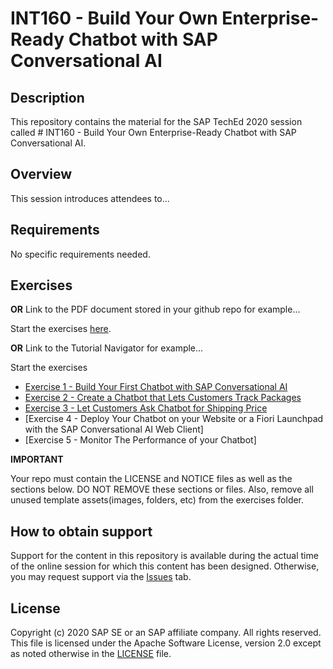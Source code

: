 # INT160 - Build Your Own Enterprise-Ready Chatbot with SAP Conversational AI

## Description

This repository contains the material for the SAP TechEd 2020 session called # INT160 - Build Your Own Enterprise-Ready Chatbot with SAP Conversational AI.

## Overview

This session introduces attendees to...

## Requirements

No specific requirements needed.

## Exercises

**OR** Link to the PDF document stored in your github repo for example...

Start the exercises [here](exercises/myPDFDoc.pdf).
    
**OR** Link to the Tutorial Navigator for example...

Start the exercises
-  [Exercise 1 - Build Your First Chatbot with SAP Conversational AI](https://developers.sap.com/tutorials/cai-bot-getting-started.html)
-  [Exercise 2 - Create a Chatbot that Lets Customers Track Packages](https://developers.sap.com/tutorials/cai-bot-shipping-1-track-bot.html)
-  [Exercise 3 - Let Customers Ask Chatbot for Shipping Price](https://developers.sap.com/tutorials/cai-bot-shipping-3-price-parcel.html)
-  [Exercise 4 - Deploy Your Chatbot on your Website or a Fiori Launchpad with the SAP Conversational AI Web Client]
-  [Exercise 5 - Monitor The Performance of your Chatbot]

**IMPORTANT**

Your repo must contain the LICENSE and NOTICE files as well as the sections below.  DO NOT REMOVE these sections or files. Also, remove all unused template assets(images, folders, etc) from the exercises folder. 

## How to obtain support

Support for the content in this repository is available during the actual time of the online session for which this content has been designed. Otherwise, you may request support via the [Issues](../../issues) tab.

## License
Copyright (c) 2020 SAP SE or an SAP affiliate company. All rights reserved. This file is licensed under the Apache Software License, version 2.0 except as noted otherwise in the [LICENSE](LICENSE) file.
